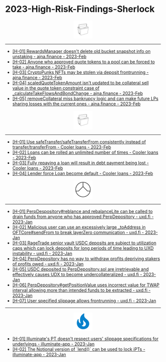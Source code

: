 # 2023-High-Risk-Findings-Sherlock
<p align="center">
                                <a href="https://www.ajna.finance/" target="_blank" rel="noreferrer"><img src="https://raw.githubusercontent.com/as16x/2023-Midium-Risk-Findings-Sherlock/main/Sherlock/01UO5m5.jpeg?raw=true" width="60" height="60" alt="Javascript" /></a></p>    
                                
---
* [[H-01] RewardsManager doesn't delete old bucket snapshot info on unstaking - ajna.finance - 2023-Feb](https://github.com/sherlock-audit/2023-01-ajna-judging/issues/183)
* [[H-02] Anyone who approved quote tokens to a pool can be forced to take - ajna.finance - 2023-Feb](https://github.com/sherlock-audit/2023-01-ajna-judging/issues/145)
* [[H-03] CryptoPunks NFTs may be stolen via deposit frontrunning - ajna.finance - 2023-Feb](https://github.com/sherlock-audit/2023-01-ajna-judging/issues/140)
* [[H-04] scaledQuoteTokenAmount isn't updated to be collateral sell value in the quote token constraint case of _calculateTakeFlowsAndBondChange - ajna.finance - 2023-Feb](https://github.com/sherlock-audit/2023-01-ajna-judging/issues/139) 
* [[H-05] removeCollateral miss bankrupcy logic and can make future LPs sharing losses with the current ones - ajna.finance - 2023-Feb](https://github.com/sherlock-audit/2023-01-ajna-judging/issues/133)
<p align="center">
                                <a href="https://ag0.gitbook.io/cooler-loans/" target="_blank" rel="noreferrer"><img src="https://raw.githubusercontent.com/as16x/2023-Midium-Risk-Findings-Sherlock/main/Sherlock/01UO5m5.jpeg?raw=true" width="60" height="60" alt="Javascript" /></a></p>    
                                
---
* [[H-01] Use safeTransfer/safeTransferFrom consistently instead of transfer/transferFrom - Cooler loans - 2023-Feb](https://github.com/sherlock-audit/2023-01-cooler-judging/issues/335)
* [[H-02] Loans can be rolled an unlimited number of times - Cooler loans - 2023-Feb](https://github.com/sherlock-audit/2023-01-cooler-judging/issues/215)
* [[H-03] Fully repaying a loan will result in debt payment being lost - Cooler loans - 2023-Feb](https://github.com/sherlock-audit/2023-01-cooler-judging/issues/33)
* [[H-04] Lender force Loan become default - Cooler loans - 2023-Feb](https://github.com/sherlock-audit/2023-01-cooler-judging/issues/23)

<p align="center">
                                <a href="https://uxd.fi" target="_blank" rel="noreferrer"><img src="https://github.com/as16x/2023-Midium-Risk-Findings-Sherlock/blob/main/Sherlock/UXD%20Protocol.jpg?raw=true" width="60" height="60" alt="Javascript" /></a></p>    
                                
---

* [[H-01] PerpDespository#reblance and rebalanceLite can be called to drain funds from anyone who has approved PerpDepository - uxd.fi - 2023-Jan](https://github.com/sherlock-audit/2023-01-uxd-judging/issues/228)
* [[H-02] Malicious user can use an excessively large _toAddress in OFTCore#sendFrom to break layerZero communication - uxd.fi - 2023-Jan](https://github.com/sherlock-audit/2023-01-uxd-judging/issues/270)
* [[H-03] RageTrade senior vault USDC deposits are subject to utilization caps which can lock deposits for long periods of time leading to UXD instability - uxd.fi - 2023-Jan](https://github.com/sherlock-audit/2023-01-uxd-judging/issues/253)
* [[H-04] PerpDepository has no way to withdraw profits depriving stakers of profits owed - uxd.fi - 2023-Jan](https://github.com/sherlock-audit/2023-01-uxd-judging/issues/251)
* [[H-05] USDC deposited to PerpDepository.sol are irretrievable and effectively causes UDX to become undercollateralized - uxd.fi - 2023-Jan](https://github.com/sherlock-audit/2023-01-uxd-judging/issues/250)
* [[H-06] PerpDepository#getPositionValue uses incorrect value for TWAP interval allowing more than intended funds to be extracted - uxd.fi - 2023-Jan](https://github.com/sherlock-audit/2023-01-uxd-judging/issues/249)
* [[H-07] User specified slippage allows frontrunning - uxd.fi - 2023-Jan](https://github.com/sherlock-audit/2023-01-uxd-judging/issues/192)
---
<p align="center">
                                <a href="https://illuminate-app.vercel.app/" target="_blank" rel="noreferrer"><img src="https://raw.githubusercontent.com/as16x/2023-Midium-Risk-Findings-Sherlock/main/Sherlock/Illuminate.png" width="60" height="60" alt="Javascript" /></a></p>    
                                
* [[H-01] Illuminate's PT doesn't respect users' slippage specifications for underlyings - illuminate-app - 2023-Jan](https://github.com/sherlock-audit/2023-01-illuminate-judging/issues/16)
* [[H-02] The Notional version of ´lend()´ can be used to lock iPTs - illuminate-app - 2023-Jan](https://github.com/sherlock-audit/2023-01-illuminate-judging/issues/15)

